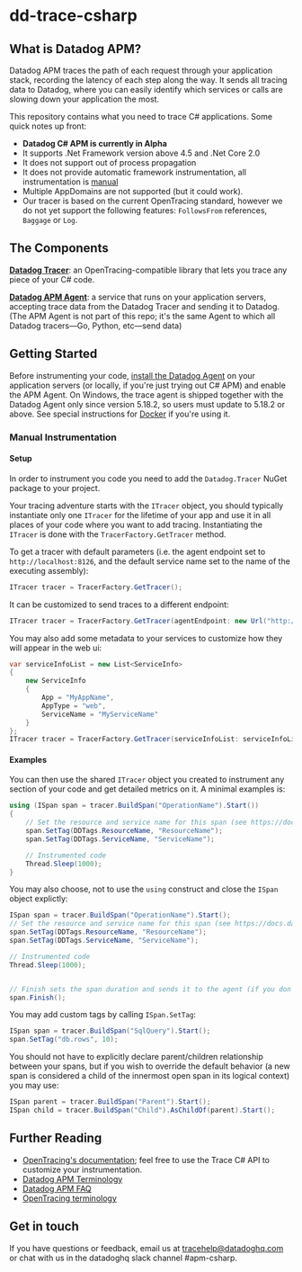 # dd-trace-csharp

## What is Datadog APM?

Datadog APM traces the path of each request through your application stack, recording the latency of each step along the way. It sends all tracing data to Datadog, where you can easily identify which services or calls are slowing down your application the most.

This repository contains what you need to trace C# applications. Some quick notes up front:

- **Datadog C# APM is currently in Alpha**
- It supports .Net Framework version above 4.5 and .Net Core 2.0
- It does not support out of process propagation
- It does not provide automatic framework instrumentation, all instrumentation is [manual](#manual-instrumentation)
- Multiple AppDomains are not supported (but it could work).
- Our tracer is based on the current OpenTracing standard, however we do not yet support the following features: `FollowsFrom` references, `Baggage` or `Log`.

## The Components


**[Datadog Tracer](https://github.com/DataDog/dd-trace-csharp)**: an OpenTracing-compatible library that lets you trace any piece of your C# code.

**[Datadog APM Agent](https://github.com/DataDog/datadog-trace-agent)**: a service that runs on your application servers, accepting trace data from the Datadog Tracer and sending it to Datadog. (The APM Agent is not part of this repo; it's the same Agent to which all Datadog tracers—Go, Python, etc—send data)

## Getting Started

Before instrumenting your code, [install the Datadog Agent](https://app.datadoghq.com/account/settings#agent) on your application servers (or locally, if you're just trying out C# APM) and enable the APM Agent. On Windows, the trace agent is shipped together with the Datadog Agent only since version 5.18.2, so users must update to 5.18.2 or above. See special instructions for [Docker](https://github.com/DataDog/docker-dd-agent#tracing--apm) if you're using it.

### Manual Instrumentation

#### Setup

In order to instrument you code you need to add the `Datadog.Tracer` NuGet package to your project.

Your tracing adventure starts with the `ITracer` object, you should typically instantiate only one `ITracer` for the lifetime of your app and use it in all places of your code where you want to add tracing. Instantiating the `ITracer` is done with the `TracerFactory.GetTracer` method.

To get a tracer with default parameters (i.e. the agent endpoint set to `http://localhost:8126`, and the default service name set to the name of the executing assembly):

```csharp
ITracer tracer = TracerFactory.GetTracer();
```

It can be customized to send traces to a different endpoint:

```csharp
ITracer tracer = TracerFactory.GetTracer(agentEndpoint: new Url("http://myendpoint:port"));
```

You may also add some metadata to your services to customize how they will appear in the web ui:

```csharp
var serviceInfoList = new List<ServiceInfo>
{
    new ServiceInfo
    {
        App = "MyAppName",
        AppType = "web",
        ServiceName = "MyServiceName"
    }
};
ITracer tracer = TracerFactory.GetTracer(serviceInfoList: serviceInfoList);
```

#### Examples

You can then use the shared `ITracer` object you created to instrument any section of your code and get detailed metrics on it. A minimal examples is:

```csharp
using (ISpan span = tracer.BuildSpan("OperationName").Start())
{
    // Set the resource and service name for this span (see https://docs.datadoghq.com/tracing/terminology/)
    span.SetTag(DDTags.ResourceName, "ResourceName");
    span.SetTag(DDTags.ServiceName, "ServiceName");

    // Instrumented code
    Thread.Sleep(1000);
}
```

You may also choose, not to use the `using` construct and close the `ISpan` object explictly:


```csharp
ISpan span = tracer.BuildSpan("OperationName").Start();
// Set the resource and service name for this span (see https://docs.datadoghq.com/tracing/terminology/)
span.SetTag(DDTags.ResourceName, "ResourceName");
span.SetTag(DDTags.ServiceName, "ServiceName");

// Instrumented code
Thread.Sleep(1000);


// Finish sets the span duration and sends it to the agent (if you don't call finish the data will never be sent to Datadog)
span.Finish();
```

You may add custom tags by calling `ISpan.SetTag`:

```csharp
ISpan span = tracer.BuildSpan("SqlQuery").Start();
span.SetTag("db.rows", 10);
```

You should not have to explicitly declare parent/children relationship between your spans, but if you wish to override the default behavior (a new span is considered a child of the innermost open span in its logical context) you may use:

```csharp
ISpan parent = tracer.BuildSpan("Parent").Start();
ISpan child = tracer.BuildSpan("Child").AsChildOf(parent).Start();
```

## Further Reading

- [OpenTracing's documentation](https://github.com/opentracing/opentracing-csharp); feel free to use the Trace C# API to customize your instrumentation.
- [Datadog APM Terminology](https://docs.datadoghq.com/tracing/terminology/)
- [Datadog APM FAQ](https://docs.datadoghq.com/tracing/faq/)
- [OpenTracing terminology](https://github.com/opentracing/specification/blob/master/specification.md)

## Get in touch

If you have questions or feedback, email us at tracehelp@datadoghq.com or chat with us in the datadoghq slack channel #apm-csharp.
